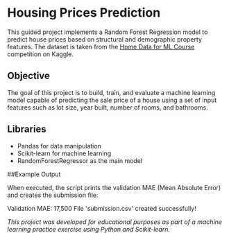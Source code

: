 # Housing Prices Prediction

This guided project implements a Random Forest Regression model to predict house prices based on structural and demographic property features. The dataset is taken from the [Home Data for ML Course](https://www.kaggle.com/competitions/home-data-for-ml-course) competition on Kaggle.

## Objective

The goal of this project is to build, train, and evaluate a machine learning model capable of predicting the sale price of a house using a set of input features such as lot size, year built, number of rooms, and bathrooms.

## Libraries

- Pandas for data manipulation
- Scikit-learn for machine learning
- RandomForestRegressor as the main model


##Example Output

When executed, the script prints the validation MAE (Mean Absolute Error) and creates the submission file:

Validation MAE: 17,500
File 'submission.csv' created successfully!

_This project was developed for educational purposes as part of a machine learning practice exercise using Python and Scikit-learn._
